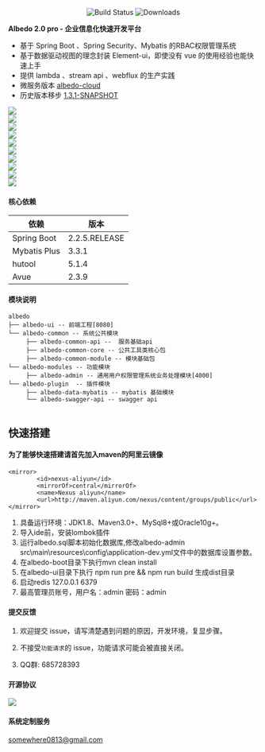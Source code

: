  <p align="center">
  <img src="https://img.shields.io/badge/Avue-2.3.9-green.svg" alt="Build Status">
   <img src="https://img.shields.io/badge/Spring%20Boot-2.2.5.RELEASE-blue.svg" alt="Downloads">
 </p>  
 
**Albedo 2.0 pro - 企业信息化快速开发平台**   
- 基于 Spring Boot 、Spring Security、Mybatis 的RBAC权限管理系统  
- 基于数据驱动视图的理念封装 Element-ui，即使没有 vue 的使用经验也能快速上手  
- 提供 lambda 、stream api 、webflux 的生产实践   
- 微服务版本 <a href="https://github.com/somowhere/albedo-cloud">albedo-cloud</a>  
- 历史版本移步 <a href="https://github.com/somowhere/albedo-boot-1v">1.3.1-SNAPSHOT</a>   

   
![](https://raw.githubusercontent.com/somowhere/albedo-source/master/albedo/Snipaste_2019-08-08_16-46-21.png)   
![](https://raw.githubusercontent.com/somowhere/albedo-source/master/albedo/Snipaste_2019-08-08_17-02-41.png)   
![](https://raw.githubusercontent.com/somowhere/albedo-source/master/albedo/Snipaste_2019-08-08_17-02-58.png)   
![](https://raw.githubusercontent.com/somowhere/albedo-source/master/albedo/Snipaste_2019-08-08_17-03-08.png)   
![](https://raw.githubusercontent.com/somowhere/albedo-source/master/albedo/Snipaste_2019-08-08_17-03-33.png)   
![](https://raw.githubusercontent.com/somowhere/albedo-source/master/albedo/Snipaste_2019-08-08_17-03-48.png)   
![](https://raw.githubusercontent.com/somowhere/albedo-source/master/albedo/Snipaste_2019-08-08_17-04-13.png)   
![](https://raw.githubusercontent.com/somowhere/albedo-source/master/albedo/Snipaste_2019-08-08_17-04-44.png)   
![](https://raw.githubusercontent.com/somowhere/albedo-source/master/albedo/Snipaste_2019-08-08_17-06-21.png)   
![](https://raw.githubusercontent.com/somowhere/albedo-source/master/albedo/Snipaste_2019-08-08_17-06-37.png)   

#### 核心依赖 


依赖 | 版本
---|---
Spring Boot |  2.2.5.RELEASE  
Mybatis Plus | 3.3.1
hutool | 5.1.4
Avue | 2.3.9
   


#### 模块说明
```
albedo
├── albedo-ui -- 前端工程[8080]
└── albedo-common -- 系统公共模块 
     ├── albedo-common-api --  服务基础api
     ├── albedo-common-core -- 公共工具类核心包
     ├── albedo-common-module -- 模块基础包
└── albedo-modules -- 功能模块
     ├── albedo-admin -- 通用用户权限管理系统业务处理模块[4000]
└── albedo-plugin  -- 插件模块 
     ├── albedo-data-mybatis -- mybatis 基础模块
     └── albedo-swagger-api -- swagger api
	 
```

## 快速搭建

#### 为了能够快速搭建请首先加入maven的阿里云镜像
```
<mirror>
        <id>nexus-aliyun</id>
        <mirrorOf>central</mirrorOf>
        <name>Nexus aliyun</name>
        <url>http://maven.aliyun.com/nexus/content/groups/public</url>
</mirror>
```

1. 具备运行环境：JDK1.8、Maven3.0+、MySql8+或Oracle10g+。
2. 导入ide前，安装lombok插件
3. 运行albedo.sql脚本初始化数据库,修改albedo-admin src\main\resources\config\application-dev.yml文件中的数据库设置参数。
4. 在albedo-boot目录下执行mvn clean install 
5. 在albedo-ui目录下执行 npm run pre && npm run build 生成dist目录
6. 启动redis 127.0.0.1 6379 
7. 最高管理员账号，用户名：admin 密码：admin 

#### 提交反馈

1. 欢迎提交 issue，请写清楚遇到问题的原因，开发环境，复显步骤。

2. 不接受`功能请求`的 issue，功能请求可能会被直接关闭。  

3. QQ群: 685728393 

#### 开源协议


![](https://images.gitee.com/uploads/images/2019/0330/065147_e07bc645_410595.png)


#### 系统定制服务

<a href="mailto:somewhere0813@gmail.com">somewhere0813@gmail.com</a>    

